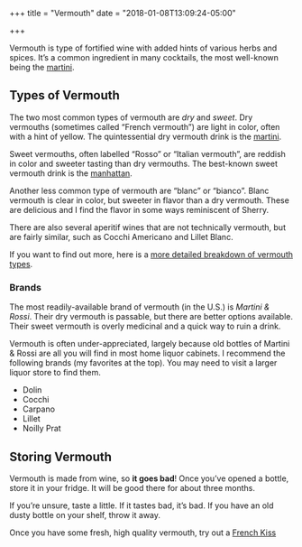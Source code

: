 +++
title = "Vermouth"
date = "2018-01-08T13:09:24-05:00"

+++

Vermouth is type of fortified wine with added hints of various herbs and spices. It’s a common ingredient in many cocktails, the most well-known being the [martini](/drinks/martini).
<!--more-->

## Types of Vermouth
The two most common types of vermouth are *dry* and *sweet*. Dry vermouths (sometimes called “French vermouth”) are light in color, often with a hint of yellow. The quintessential dry vermouth drink is the [martini](/drinks/martini).

Sweet vermouths, often labelled “Rosso” or “Italian vermouth”, are reddish in color and sweeter tasting than dry vermouths. The best-known sweet vermouth drink is the [manhattan](/drinks/manhattan).

Another less common type of vermouth are “blanc” or “bianco”. Blanc vermouth is clear in color, but sweeter in flavor than a dry vermouth. These are delicious and I find the flavor in some ways reminiscent of Sherry.

There are also several aperitif wines that are not technically vermouth, but are fairly similar, such as Cocchi Americano and Lillet Blanc.

If you want to find out more, here is a [more detailed breakdown of vermouth types](http://www.vermouth101.com/vermouth-styles.html).

### Brands
<div class="aside">
The most readily-available brand of vermouth (in the U.S.) is <i>Martini & Rossi</i>. Their dry vermouth is passable, but there are better options available. Their sweet vermouth is overly medicinal and a quick way to ruin a drink.
</div>

Vermouth is often under-appreciated, largely because old bottles of Martini & Rossi are all you will find in most home liquor cabinets. I recommend the following brands (my favorites at the top). You may need to visit a larger liquor store to find them.

* Dolin
* Cocchi
* Carpano
* Lillet
* Noilly Prat

## Storing Vermouth
Vermouth is made from wine, so **it goes bad**! Once you’ve opened a bottle, store it in your fridge. It will be good there for about three months.

If you’re unsure, taste a little. If it tastes bad, it’s bad. If you have an old dusty bottle on your shelf, throw it away.

Once you have some fresh, high quality vermouth, try out a [French Kiss](/drinks/french-kiss)
